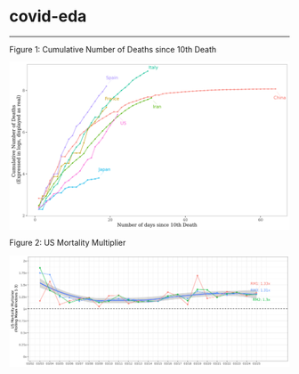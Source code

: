 # covid-eda

----------------------------

Figure 1: Cumulative Number of Deaths since 10th Death

<p align="center">

<img align="center" width="800" src="https://github.com/johnwoodill/covid-eda/raw/master/figures/1-World-Rate.png?raw=true">

Figure 2: US Mortality Multiplier

<p align="center">

<img align="center" width="800" src="https://github.com/johnwoodill/covid-eda/raw/master/figures/2-US-Mortality-Multiplier.png?raw=true">
